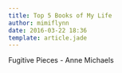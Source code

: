 ```yaml
---
title: Top 5 Books of My Life
author: mimiflynn
date: 2016-03-22 18:36
template: article.jade
---
```


Fugitive Pieces - Anne Michaels


